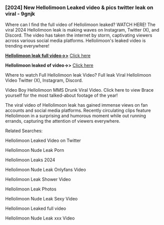 ### [2024] New Hellolimoon Leaked video & pics twitter leak on viral - 9gnjk

Where can I find the full video of Hellolimoon leaked? WATCH HERE! The viral 2024 Hellolimoon leak is making waves on Instagram, Twitter (X), and Discord. The video has taken the internet by storm, captivating viewers across various social media platforms. Hellolimoon's leaked video is trending everywhere!


**[Hellolimoon leak full video->>](http://wildbook.top/wildbook8git)** [Click here](http://wildbook.top/wildbook8git)

**Hellolimoon leaked of video->>** [Click here](http://wildbook.top/wildbook8git)


Where to watch Full Hellolimoon leak Video? Full leak Viral Hellolimoon Video Twitter (X), Instagram, Discord.

Video Boy Hellolimoon MMS Drunk Viral Video. Click here to view Brace yourself for the most talked-about footage of the year!

The viral video of Hellolimoon leak has gained immense views on fan accounts and social media platforms. Recently circulating clips feature Hellolimoon in a surprising and humorous moment while out running errands, capturing the attention of viewers everywhere.


Related Searches:

Hellolimoon Leaked Video on Twitter

Hellolimoon Nude Leak Porn

Hellolimoon Leaks 2024

Hellolimoon Nude Leak Onlyfans Video

Hellolimoon Leak Shower Video

Hellolimoon Leak Photos

Hellolimoon Nude Leak Sexy Video

Hellolimoon Leaked full video

Hellolimoon Nude Leak xxx Video

